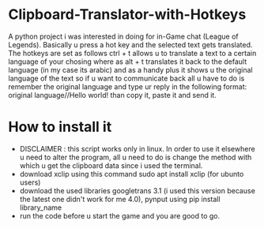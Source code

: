 # Clipboard-Translator-with-Hotkeys
A python project i was interested in doing for in-Game chat (League of Legends). Basically u press a hot key and the selected text gets translated.
The hotkeys are set as follows ctrl + t allows u to translate a text to a certain language of your chosing where as alt + t translates it back to the default language (in my case its arabic) and as a handy plus it shows u the original language of the text so if u want to communicate back all u have to do is remember the original language and type ur reply in the following format:
original language//Hello world!
than copy it, paste it and send it.
# How to install it
- DISCLAIMER : this script works only in linux. In order to use it elsewhere u need to alter the program, all u need to do is change the method with which u get the clipboard data since i used the terminal.
- download xclip using this command sudo apt install xclip (for ubunto users)
- download the used libraries googletrans 3.1 (i used this version because the latest one didn't work for me 4.0), pynput using pip install library_name
- run the code before u start the game and you are good to go.
